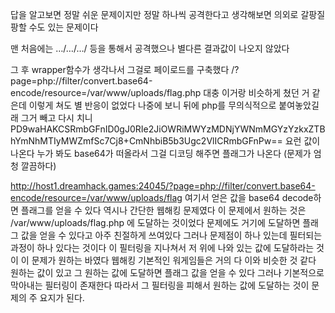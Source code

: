 답을 알고보면 정말 쉬운 문제이지만
정말 하나씩 공격한다고 생각해보면 의외로 갈팡질팡할 수도 있는 문제이다

맨 처음에는 …/…/…/ 등을 통해서 공격했으나
별다른 결과값이 나오지 않았다

그 후 wrapper함수가 생각나서 그걸로 페이로드를 구축했다
/?page=php://filter/convert.base64-encode/resource=/var/www/uploads/flag.php
대충 이거랑 비슷하게 쳤던 거 같은데
이렇게 쳐도 별 반응이 없었다
나중에 보니 뒤에 php를 무의식적으로 붙여놓았길래 그거 빼고 다시 치니
PD9waHAKCSRmbGFnID0gJ0RIe2JiOWRiMWYzMDNjYWNmMGYzYzkxZTBhYmNhMTIyMWZmfSc7Cj8+CmNhbiB5b3Ugc2VlICRmbGFnPw==
요런 값이 나온다 누가 봐도 base64가 떠올라서
그걸 디코딩 해주면 플래그가 나온다
(문제가 엄청 깔끔하다)

http://host1.dreamhack.games:24045/?page=php://filter/convert.base64-encode/resource=/var/www/uploads/flag
여기서 얻은 값을 base64 decode하면 플래그를 얻을 수 있다 
역시나 간단한 웹해킹 문제였다 
이 문제에서 원하는 것은  /var/www/uploads/flag.php 에 도달하는 것이었다 
문제에도 거기에 도달하면 플래그 값을 얻을 수 있다고 아주 친절하게 쓰여있다 
그러나 문제점이 하나 있는데 필터되는 과정이 하나 있다는 것이다 
이 필터링을 지나쳐서 저 위에 나와 있는 값에 도달하라는 것이 이 문제가 원하는 바였다 
웹해킹 기본적인 워게임들은 거의 다 이와 비슷한 것 같다 
원하는 값이 있고 그 원하는 값에 도달하면 플래그 값을 얻을 수 있다 
그러나 기본적으로 막아내는 필터링이 존재한다 
따라서 그 필터링을 피해서 원하는 값에 도달하는 것이 문제의 주 요지가 된다. 
